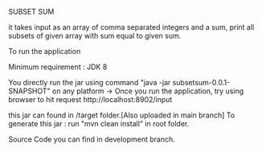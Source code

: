 SUBSET SUM

it takes input as an array of comma separated integers and a sum, print all subsets of given array with sum equal to given sum.

To run the application

Minimum requirement : JDK 8

You directly run the jar using command "java -jar subsetsum-0.0.1-SNAPSHOT" on any platform
-> Once you run the application, try using browser to hit request http://localhost:8902/input

this jar can found in /target folder.[Also uploaded in main branch]
To generate this jar :
run "mvn clean install" in root folder.

Source Code you can find in development branch.
